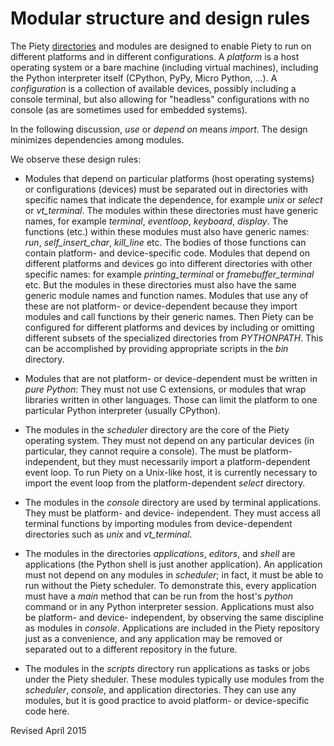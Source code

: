 
Modular structure and design rules
==================================

The Piety [directories](../directories.md) and modules are designed to
enable Piety to run on different platforms and in different
configurations.  A *platform* is a host operating system or a bare
machine (including virtual machines), including the Python interpreter
itself (CPython, PyPy, Micro Python, ...).  A *configuration* is
a collection of available devices, possibly including a console
terminal, but also allowing for "headless" configurations with no
console (as are sometimes used for embedded systems).

In the following discussion, *use* or *depend on* means *import*.
The design minimizes dependencies among modules.

We observe these design rules:

- Modules that depend on particular platforms (host operating systems)
  or configurations (devices) must be separated out in directories with specific
  names that indicate the dependence, for example *unix* or
  *select* or *vt_terminal*.  The modules within these directories must have
  generic names, for example *terminal*, *eventloop*, *keyboard*, *display*.  The
  functions (etc.)  within these modules must also have generic names:
  *run*, *self_insert_char*, *kill_line* etc.  The bodies of those functions
  can contain platform- and device-specific code.  Modules that depend
  on different platforms and devices go into different directories
  with other specific names: for example *printing_terminal* or
  *framebuffer_terminal* etc.  But the
  modules in these directories must also have the same generic module
  names and function names.  Modules that use any of these are not
  platform- or device-dependent because they import modules and call
  functions by their generic names.  Then Piety can be configured for
  different platforms and devices by including or omitting different
  subsets of the specialized directories from *PYTHONPATH*.  This can
  be accomplished by providing appropriate scripts in the *bin*
  directory.

- Modules that are not platform- or device-dependent must be written
  in *pure Python*: They must not use C extensions, or modules that
  wrap libraries written in other languages.  Those can limit the
  platform to one particular Python interpreter (usually CPython).

- The modules in the *scheduler* directory are the core of the Piety
  operating system.  They must not depend on any particular devices 
  (in particular, they cannot require a console).  The must be platform-independent, 
  but they must necessarily import a platform-dependent event loop.
  To run Piety on a Unix-like host, it is currently necessary to import 
  the event loop from the platform-dependent *select* directory.

- The modules in the *console* directory are used by terminal
  applications.  They must be platform- and device- independent.  They
  must access all terminal functions by importing 
  modules from device-dependent directories such as *unix* and
  *vt_terminal*.

- The modules in the directories *applications*, *editors*, and *shell*
  are applications (the Python shell is just another application).  An
  application must not depend on any modules in *scheduler*; in fact,
  it must be able to run without the Piety scheduler.  To demonstrate
  this, every application must have a *main* method that can be run
  from the host's *python* command or in any Python interpreter
  session.  Applications must also be
  platform- and device- independent, by observing the same discipline
  as modules in *console*.  Applications are included in the Piety
  repository just as a convenience, and any application may be removed
  or separated out to a different repository in the future.

- The modules in the *scripts* directory run applications as tasks or
  jobs under the Piety sheduler.  These modules typically use modules
  from the *scheduler*, *console*, and application directories.  They
  can use any modules, but it is good practice to avoid platform- or
  device-specific code here.

Revised April 2015
